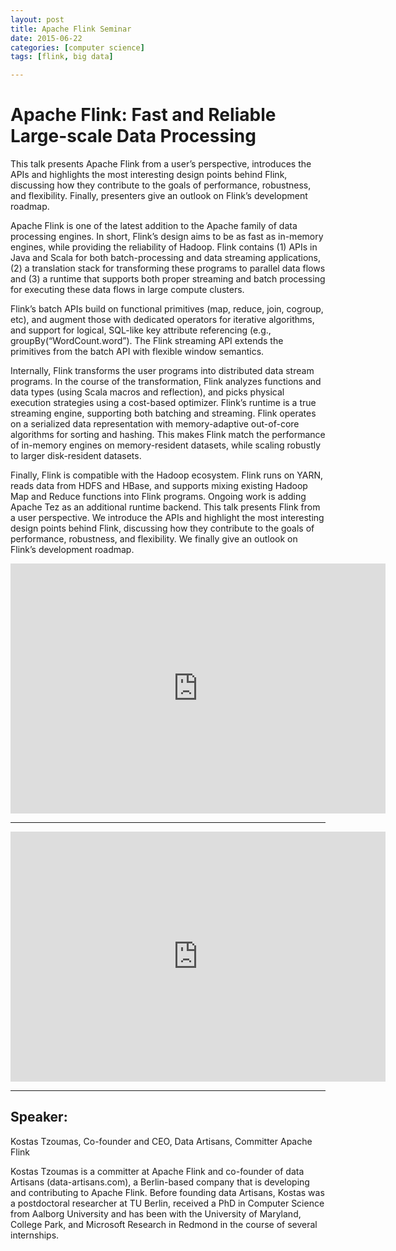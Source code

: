 ```yaml
---
layout: post
title: Apache Flink Seminar
date: 2015-06-22
categories: [computer science]
tags: [flink, big data]

---
```


# Apache Flink: Fast and Reliable Large-scale Data Processing 

This talk presents Apache Flink from a user’s perspective, introduces the APIs and highlights the most interesting design points behind Flink, discussing how they contribute to the goals of performance, robustness, and flexibility. Finally, presenters give an outlook on Flink’s development roadmap.

Apache Flink is one of the latest addition to the Apache family of data processing engines. In short, Flink’s design aims to be as fast as in-memory engines, while providing the reliability of Hadoop. Flink contains (1) APIs in Java and Scala for both batch-processing and data streaming applications, (2) a translation stack for transforming these programs to parallel data flows and (3) a runtime that supports both proper streaming and batch processing for executing these data flows in large compute clusters.

Flink’s batch APIs build on functional primitives (map, reduce, join, cogroup, etc), and augment those with dedicated operators for iterative algorithms, and support for logical, SQL-like key attribute referencing (e.g., groupBy(“WordCount.word”). The Flink streaming API extends the primitives from the batch API with flexible window semantics.

Internally, Flink transforms the user programs into distributed data stream programs. In the course of the transformation, Flink analyzes functions and data types (using Scala macros and reflection), and picks physical execution strategies using a cost-based optimizer. Flink’s runtime is a true streaming engine, supporting both batching and streaming. Flink operates on a serialized data representation with memory-adaptive out-of-core algorithms for sorting and hashing. This makes Flink match the performance of in-memory engines on memory-resident datasets, while scaling robustly to larger disk-resident datasets.

Finally, Flink is compatible with the Hadoop ecosystem. Flink runs on YARN, reads data from HDFS and HBase, and supports mixing existing Hadoop Map and Reduce functions into Flink programs. Ongoing work is adding Apache Tez as an additional runtime backend.
This talk presents Flink from a user perspective. We introduce the APIs and highlight the most interesting design points behind Flink, discussing how they contribute to the goals of performance, robustness, and flexibility. We finally give an outlook on Flink’s development roadmap. 

<iframe width="600" height="400" src="https://www.youtube.com/embed/i_anvNqGbXE" frameborder="0" allowfullscreen></iframe>

---

<iframe width="600" height="400" src="https://www.youtube.com/embed/CX1z6YePLGA" frameborder="0" allowfullscreen></iframe>

---

## Speaker:

Kostas Tzoumas, Co-founder and CEO, Data Artisans, Committer Apache Flink

Kostas Tzoumas is a committer at Apache Flink and co-founder of data Artisans (data-artisans.com), a Berlin-based company that is developing and contributing to Apache Flink. Before founding data Artisans, Kostas was a postdoctoral researcher at TU Berlin, received a PhD in Computer Science from Aalborg University and has been with the University of Maryland, College Park, and Microsoft Research in Redmond in the course of several internships.